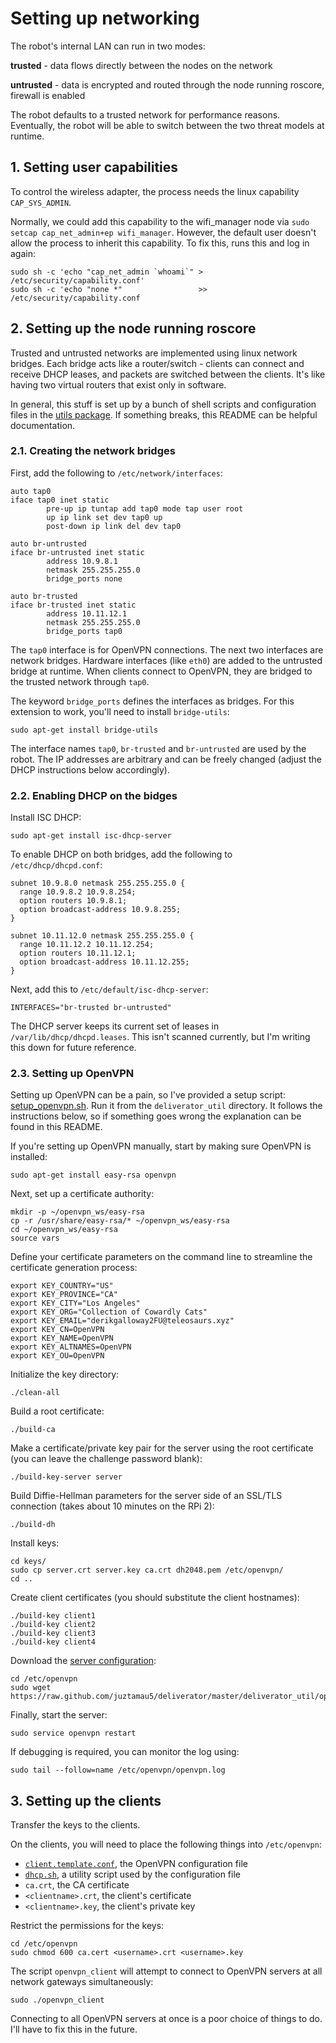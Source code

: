 # Setting up networking

The robot's internal LAN can run in two modes:

**trusted** - data flows directly between the nodes on the network

**untrusted** - data is encrypted and routed through the node running roscore, firewall is enabled

The robot defaults to a trusted network for performance reasons. Eventually, the robot will be able to switch between the two threat models at runtime.

## 1. Setting user capabilities

To control the wireless adapter, the process needs the linux capability `CAP_SYS_ADMIN`.

Normally, we could add this capability to the wifi_manager node via `sudo setcap cap_net_admin+ep wifi_manager`. However, the default user doesn't allow the process to inherit this capability. To fix this, runs this and log in again:

```shell
sudo sh -c 'echo "cap_net_admin `whoami`" > /etc/security/capability.conf'
sudo sh -c 'echo "none *"                 >> /etc/security/capability.conf
```

## 2. Setting up the node running roscore

Trusted and untrusted networks are implemented using linux network bridges. Each bridge acts like a router/switch - clients can connect and receive DHCP leases, and packets are switched between the clients. It's like having two virtual routers that exist only in software.

In general, this stuff is set up by a bunch of shell scripts and configuration files in the [utils package](deliverator_utils). If something breaks, this README can be helpful documentation.

### 2.1. Creating the network bridges

First, add the following to `/etc/network/interfaces`:

```
auto tap0
iface tap0 inet static
        pre-up ip tuntap add tap0 mode tap user root
        up ip link set dev tap0 up
        post-down ip link del dev tap0

auto br-untrusted
iface br-untrusted inet static
        address 10.9.8.1
        netmask 255.255.255.0
        bridge_ports none

auto br-trusted
iface br-trusted inet static
        address 10.11.12.1
        netmask 255.255.255.0
        bridge_ports tap0
```

The `tap0` interface is for OpenVPN connections. The next two interfaces are network bridges. Hardware interfaces (like `eth0`) are added to the untrusted bridge at runtime. When clients connect to OpenVPN, they are bridged to the trusted network through `tap0`.

The keyword `bridge_ports` defines the interfaces as bridges. For this extension to work, you'll need to install `bridge-utils`:

```shell
sudo apt-get install bridge-utils
```

The interface names `tap0`, `br-trusted` and `br-untrusted` are used by the robot. The IP addresses are arbitrary and can be freely changed (adjust the DHCP instructions below accordingly).

### 2.2. Enabling DHCP on the bidges

Install ISC DHCP:

```
sudo apt-get install isc-dhcp-server
```

To enable DHCP on both bridges, add the following to `/etc/dhcp/dhcpd.conf`:

```
subnet 10.9.8.0 netmask 255.255.255.0 {
  range 10.9.8.2 10.9.8.254;
  option routers 10.9.8.1;
  option broadcast-address 10.9.8.255;
}

subnet 10.11.12.0 netmask 255.255.255.0 {
  range 10.11.12.2 10.11.12.254;
  option routers 10.11.12.1;
  option broadcast-address 10.11.12.255;
}
```

Next, add this to `/etc/default/isc-dhcp-server`:

```
INTERFACES="br-trusted br-untrusted"
```

The DHCP server keeps its current set of leases in `/var/lib/dhcp/dhcpd.leases`. This isn't scanned currently, but I'm writing this down for future reference.

### 2.3. Setting up OpenVPN

Setting up OpenVPN can be a pain, so I've provided a setup script: [setup_openvpn.sh](deliverator_util/setup_openvpn.sh). Run it from the `deliverator_util` directory. It follows the instructions below, so if something goes wrong the explanation can be found in this README.

If you're setting up OpenVPN manually, start by making sure OpenVPN is installed:

```shell
sudo apt-get install easy-rsa openvpn
```

Next, set up a certificate authority:

```shell
mkdir -p ~/openvpn_ws/easy-rsa
cp -r /usr/share/easy-rsa/* ~/openvpn_ws/easy-rsa
cd ~/openvpn_ws/easy-rsa
source vars
```

Define your certificate parameters on the command line to streamline the certificate generation process:

```shell
export KEY_COUNTRY="US"
export KEY_PROVINCE="CA"
export KEY_CITY="Los Angeles"
export KEY_ORG="Collection of Cowardly Cats"
export KEY_EMAIL="derikgalloway2FU@teleosaurs.xyz"
export KEY_CN=OpenVPN
export KEY_NAME=OpenVPN
export KEY_ALTNAMES=OpenVPN
export KEY_OU=OpenVPN
```

Initialize the key directory:

```shell
./clean-all
```

Build a root certificate:

```shell
./build-ca
```

Make a certificate/private key pair for the server using the root certificate (you can leave the challenge password blank):

```shell
./build-key-server server
```

Build Diffie-Hellman parameters for the server side of an SSL/TLS connection (takes about 10 minutes on the RPi 2):

```shell
./build-dh
```

Install keys:

```shell
cd keys/
sudo cp server.crt server.key ca.crt dh2048.pem /etc/openvpn/
cd ..
```

Create client certificates (you should substitute the client hostnames):

```shell
./build-key client1
./build-key client2
./build-key client3
./build-key client4
```

Download the [server configuration](deliverator_util/openvpn/server.conf):

```shell
cd /etc/openvpn
sudo wget https://raw.github.com/juztamau5/deliverator/master/deliverator_util/openvpn/server.conf
```

Finally, start the server:

```shell
sudo service openvpn restart
```

If debugging is required, you can monitor the log using:

```shell
sudo tail --follow=name /etc/openvpn/openvpn.log
```

## 3. Setting up the clients

Transfer the keys to the clients.

On the clients, you will need to place the following things into `/etc/openvpn`:

* [`client.template.conf`](deliverator_util/openvpn/client.template.conf), the OpenVPN configuration file
* [`dhcp.sh`](deliverator_util/openvpn/dhcp.sh), a utility script used by the configuration file
* `ca.crt`, the CA certificate
* `<clientname>.crt`, the client's certificate
* `<clientname>.key`, the client's private key

Restrict the permissions for the keys:

```shell
cd /etc/openvpn
sudo chmod 600 ca.cert <username>.crt <username>.key
```

The script `openvpn_client` will attempt to connect to OpenVPN servers at all network gateways simultaneously:

```shell
sudo ./openvpn_client
```

Connecting to all OpenVPN servers at once is a poor choice of things to do. I'll have to fix this in the future.

